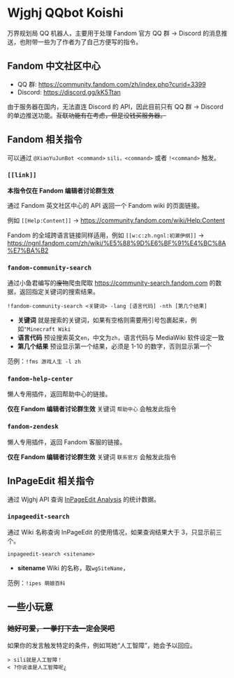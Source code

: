 # Wjghj QQbot Koishi

万界规划局 QQ 机器人，主要用于处理 Fandom 官方 QQ 群 → Discord 的消息推送，也附带一些为了作者为了自己方便写的指令。

## Fandom 中文社区中心

- QQ 群: https://community.fandom.com/zh/index.php?curid=3399
- Discord: https://discord.gg/kK5Ttan

由于服务器在国内，无法直连 Discord 的 API，因此目前只有 QQ 群 → Discord 的单边推送功能。~~互联功能有在考虑，但是没钱买服务器。~~

## Fandom 相关指令

可以通过 `@XiaoYuJunBot <command>` `sili，<command>` 或者 `!<command>` 触发。

### `[[link]]`

**本指令仅在 Fandom 编辑者讨论群生效**

通过 Fandom 英文社区中心的 API 返回一个 Fandom wiki 的页面链接。

例如 `[[Help:Content]]` → https://community.fandom.com/wiki/Help:Content

Fandom 的全域跨语言链接同样适用，例如 `[[w:c:zh.ngnl:初濑伊纲]]` → https://ngnl.fandom.com/zh/wiki/%E5%88%9D%E6%BF%91%E4%BC%8A%E7%BA%B2

### `fandom-community-search`

通过小鱼君编写的~~废物~~爬虫爬取 https://community-search.fandom.com 的数据，返回指定关键词的搜索结果。

`!fandom-community-search <关键词> -lang [语言代码] -nth [第几个结果]`

- **关键词** 就是搜索的关键词，如果有空格则需要用引号包裹起来，例如`"Minecraft Wiki`
- **语言代码** 预设搜索英文`en`，中文为`zh`，语言代码与 MediaWiki 软件设定一致
- **第几个结果** 预设显示第一个结果，必须是 1-10 的数字，否则显示第一个

范例：`!fms 游戏人生 -l zh`

### `fandom-help-center`

懒人专用插件，返回帮助中心的链接。

**仅在 Fandom 编辑者讨论群生效** 关键词 `帮助中心` 会触发此指令

### `fandom-zendesk`

懒人专用插件，返回 Fandom 客服的链接。

**仅在 Fandom 编辑者讨论群生效** 关键词 `联系官方` 会触发此指令

## InPageEdit 相关指令

通过 Wjghj API 查询 [InPageEdit Analysis](https://dragon-fish.github.io/inpageedit-v2/analysis/) 的统计数据。

### `inpageedit-search`

通过 Wiki 名称查询 InPageEdit 的使用情况，如果查询结果大于 3，只显示前三个。

`inpageedit-search <sitename>`

- **sitename** Wiki 的名称，取`wgSiteName`，

范例：`!ipes 萌娘百科`

## 一些小玩意

### ~~她好可爱，一拳打下去一定会哭吧~~


如果你的发言触发特定的条件，例如骂她“人工智障”，她会予以回应。

```
> sili就是人工智障！
< ?你说谁是人工智障呢¿
```
